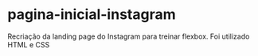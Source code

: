 # pagina-inicial-instagram
Recriação da landing page do Instagram para treinar flexbox.
Foi utilizado HTML e CSS
